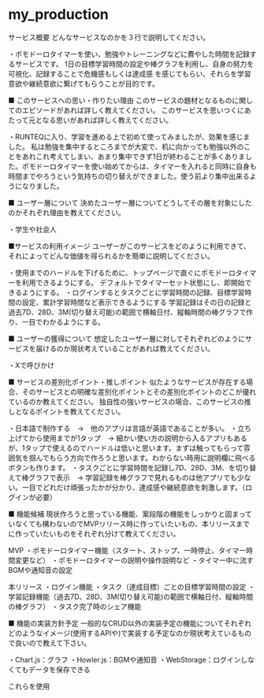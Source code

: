 # my_production

サービス概要
どんなサービスなのかを３行で説明してください。

・ポモドーロタイマーを使い、勉強やトレーニングなどに費やした時間を記録するサービスです。
1日の目標学習時間の設定や棒グラフを利用し、自身の努力を可視化、記録することで危機感もしくは達成感
を感じてもらい、それらを学習意欲や継続意欲に繋げてもらうことが目的です。

■ このサービスへの思い・作りたい理由
このサービスの題材となるものに関してのエピソードがあれば詳しく教えてください。
このサービスを思いつくにあたって元となる思いがあれば詳しく教えてください。

・RUNTEQに入り、学習を進める上で初めて使ってみましたが、効果を感じました。
私は勉強を集中するところまでが大変で、机に向かっても勉強以外のことをあれこれ考えてしまい、あまり集中できず1日が終わることが多くありました。ポモドーロタイマーを使い始めてからは、タイマーを入れると同時に自身も時間までやろうという気持ちの切り替えができました。使う前より集中出来るようになりました。

■ ユーザー層について
決めたユーザー層についてどうしてその層を対象にしたのかそれぞれ理由を教えてください。

・学生や社会人

■サービスの利用イメージ
ユーザーがこのサービスをどのように利用できて、それによってどんな価値を得られるかを簡単に説明してください。

・使用までのハードルを下げるために、トップページで直ぐにポモドーロタイマーを利用できるようにする。
デフォルトでタイマーセット状態にし、即開始できるようにする。
・ログインするとタスクごとに学習時間の記録、目標学習時間の設定、累計学習時間など表示できるようにする
学習記録はその日の記録と過去7D、28D、3M(切り替え可能)の範囲で横軸日付、縦軸時間の棒グラフで作り、一目でわかるようにする。

■ ユーザーの獲得について
想定したユーザー層に対してそれぞれどのようにサービスを届けるのか現状考えていることがあれば教えてください。

・Xで呼びかけ

■ サービスの差別化ポイント・推しポイント
似たようなサービスが存在する場合、そのサービスとの明確な差別化ポイントとその差別化ポイントのどこが優れているのか教えてください。
独自性の強いサービスの場合、このサービスの推しとなるポイントを教えてください。

・日本語で制作する　→　他のアプリは言語が英語であることが多い。
・立ち上げてから使用までが1タップ　→ 細かい使い方の説明から入るアプリもあるが、1タップで使えるのでハードルは低いと思います。まずは触ってもらって雰囲気を掴んでもらう方向で作ろうと思います。わからない時用に説明欄に飛べるボタンも作ります。
・タスクごとに学習時間を記録し7D、28D、3M、を切り替えて棒グラフで表示　→ 学習記録を棒グラフで見れるものは他アプリでも少ない。一目でどれだけ頑張ったかが分かり、達成感や継続意欲を刺激します。（ログインが必要）

■ 機能候補
現状作ろうと思っている機能、案段階の機能をしっかりと固まっていなくても構わないのでMVPリリース時に作っていたいもの、本リリースまでに作っていたいものをそれぞれ分けて教えてください。

MVP
・ポモドーロタイマー機能（スタート、ストップ、一時停止、タイマー時間変更など）
・ポモドーロタイマーの説明や操作説明など
・タイマー中に流すBGMや通知音の設定

本リリース
・ログイン機能
・タスク（達成目標）ごとの目標学習時間の設定
・学習記録機能（過去7D、28D、3M(切り替え可能)の範囲で横軸日付、縦軸時間の棒グラフ）
・タスク完了時のシェア機能

■ 機能の実装方針予定
一般的なCRUD以外の実装予定の機能についてそれぞれどのようなイメージ(使用するAPIや)で実装する予定なのか現状考えているもので良いので教えて下さい。

・Chart.js：グラフ
・Howler.js：BGMや通知音
・WebStorage：ログインしなくてもデータを保存できる

これらを使用
